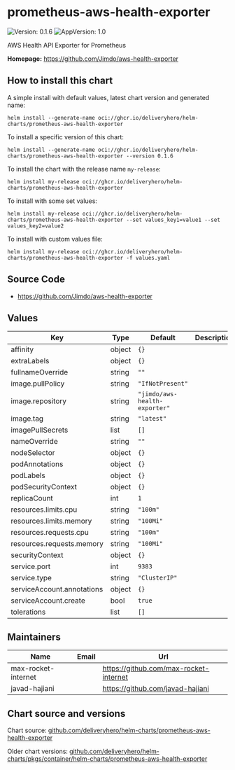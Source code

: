# prometheus-aws-health-exporter

![Version: 0.1.6](https://img.shields.io/badge/Version-0.1.6-informational?style=flat-square) ![AppVersion: 1.0](https://img.shields.io/badge/AppVersion-1.0-informational?style=flat-square)

AWS Health API Exporter for Prometheus

**Homepage:** <https://github.com/Jimdo/aws-health-exporter>

## How to install this chart

A simple install with default values, latest chart version and generated name:

```console
helm install --generate-name oci://ghcr.io/deliveryhero/helm-charts/prometheus-aws-health-exporter
```

To install a specific version of this chart:

```console
helm install --generate-name oci://ghcr.io/deliveryhero/helm-charts/prometheus-aws-health-exporter --version 0.1.6
```

To install the chart with the release name `my-release`:

```console
helm install my-release oci://ghcr.io/deliveryhero/helm-charts/prometheus-aws-health-exporter
```

To install with some set values:

```console
helm install my-release oci://ghcr.io/deliveryhero/helm-charts/prometheus-aws-health-exporter --set values_key1=value1 --set values_key2=value2
```

To install with custom values file:

```console
helm install my-release oci://ghcr.io/deliveryhero/helm-charts/prometheus-aws-health-exporter -f values.yaml
```

## Source Code

* <https://github.com/Jimdo/aws-health-exporter>

## Values

| Key | Type | Default | Description |
|-----|------|---------|-------------|
| affinity | object | `{}` |  |
| extraLabels | object | `{}` |  |
| fullnameOverride | string | `""` |  |
| image.pullPolicy | string | `"IfNotPresent"` |  |
| image.repository | string | `"jimdo/aws-health-exporter"` |  |
| image.tag | string | `"latest"` |  |
| imagePullSecrets | list | `[]` |  |
| nameOverride | string | `""` |  |
| nodeSelector | object | `{}` |  |
| podAnnotations | object | `{}` |  |
| podLabels | object | `{}` |  |
| podSecurityContext | object | `{}` |  |
| replicaCount | int | `1` |  |
| resources.limits.cpu | string | `"100m"` |  |
| resources.limits.memory | string | `"100Mi"` |  |
| resources.requests.cpu | string | `"100m"` |  |
| resources.requests.memory | string | `"100Mi"` |  |
| securityContext | object | `{}` |  |
| service.port | int | `9383` |  |
| service.type | string | `"ClusterIP"` |  |
| serviceAccount.annotations | object | `{}` |  |
| serviceAccount.create | bool | `true` |  |
| tolerations | list | `[]` |  |

## Maintainers

| Name | Email | Url |
| ---- | ------ | --- |
| max-rocket-internet |  | <https://github.com/max-rocket-internet> |
| javad-hajiani |  | <https://github.com/javad-hajiani> |

## Chart source and versions

Chart source: [github.com/deliveryhero/helm-charts/prometheus-aws-health-exporter](https://github.com/deliveryhero/helm-charts/tree/master/stable/prometheus-aws-health-exporter)

Older chart versions: [github.com/deliveryhero/helm-charts/pkgs/container/helm-charts/prometheus-aws-health-exporter](https://github.com/deliveryhero/helm-charts/pkgs/container/helm-charts%2Fprometheus-aws-health-exporter)
